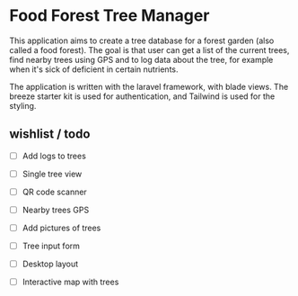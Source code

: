 # Food Forest Tree Manager
This application aims to create a tree database for a forest garden (also called a food forest). 
The goal is that user can get a list of the current trees, find nearby trees using GPS and to log data about the tree,
for example when it's sick of deficient in certain nutrients.

The application is written with the laravel framework, with blade views. The breeze starter kit is used for authentication,
and Tailwind is used for the styling.

## wishlist / todo
- [ ] Add logs to trees
- [ ] Single tree view
- [ ] QR code scanner
- [ ] Nearby trees GPS
- [ ] Add pictures of trees
- [ ] Tree input form
- [ ] Desktop layout
- [ ] Interactive map with trees


